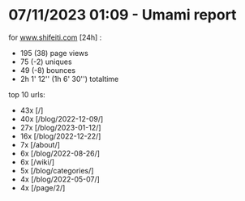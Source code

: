 # 07/11/2023 01:09 - Umami report
for www.shifeiti.com [24h] :

 - 195 (38) page views
 - 75 (-2) uniques
 - 49 (-8) bounces
 - 2h 1' 12'' (1h 6' 30'') totaltime


top 10 urls:
 - 43x [/]
 - 40x [/blog/2022-12-09/]
 - 27x [/blog/2023-01-12/]
 - 16x [/blog/2022-12-22/]
 - 7x [/about/]
 - 6x [/blog/2022-08-26/]
 - 6x [/wiki/]
 - 5x [/blog/categories/]
 - 4x [/blog/2022-05-07/]
 - 4x [/page/2/]


